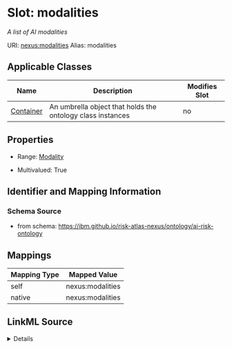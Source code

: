 

# Slot: modalities


_A list of AI modalities_





URI: [nexus:modalities](https://ibm.github.io/risk-atlas-nexus/ontology/modalities)
Alias: modalities

<!-- no inheritance hierarchy -->





## Applicable Classes

| Name | Description | Modifies Slot |
| --- | --- | --- |
| [Container](Container.md) | An umbrella object that holds the ontology class instances |  no  |







## Properties

* Range: [Modality](Modality.md)

* Multivalued: True





## Identifier and Mapping Information







### Schema Source


* from schema: https://ibm.github.io/risk-atlas-nexus/ontology/ai-risk-ontology




## Mappings

| Mapping Type | Mapped Value |
| ---  | ---  |
| self | nexus:modalities |
| native | nexus:modalities |




## LinkML Source

<details>
```yaml
name: modalities
description: A list of AI modalities
from_schema: https://ibm.github.io/risk-atlas-nexus/ontology/ai-risk-ontology
rank: 1000
alias: modalities
owner: Container
domain_of:
- Container
range: Modality
multivalued: true
inlined: true
inlined_as_list: true

```
</details>
